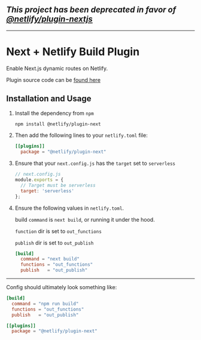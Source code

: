## *This project has been deprecated in favor of [@netlify/plugin-nextjs](https://github.com/netlify/netlify-plugin-nextjs#readme)*

---

# Next + Netlify Build Plugin

Enable Next.js dynamic routes on Netlify.

Plugin source code can be [found here](./next-plugin)

## Installation and Usage

1. Install the dependency from `npm`

    ```bash
    npm install @netlify/plugin-next
    ```

2. Then add the following lines to your `netlify.toml` file:

    ```toml
    [[plugins]]
      package = "@netlify/plugin-next"
    ```

3. Ensure that your `next.config.js` has the `target` set to `serverless`

    ```js
    // next.config.js
    module.exports = {
      // Target must be serverless
      target: 'serverless'
    };
    ```

4. Ensure the following values in `netlify.toml`.

    build `command` is `next build`, or running it under the hood.

    `function` dir is set to `out_functions`

    `publish` dir is set to `out_publish`

    ```toml
    [build]
      command = "next build"
      functions = "out_functions"
      publish   = "out_publish"
    ```

---

Config should ultimately look something like:

```toml
[build]
  command = "npm run build"
  functions = "out_functions"
  publish   = "out_publish"

[[plugins]]
  package = "@netlify/plugin-next"
```
